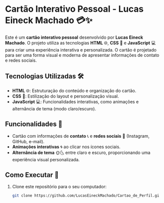 # Cartão Interativo Pessoal - Lucas Eineck Machado 💳✨

Este é um **cartão interativo pessoal** desenvolvido por **Lucas Eineck Machado**. O projeto utiliza as tecnologias **HTML** 🌐, **CSS** 🎨 e **JavaScript** 💻 para criar uma experiência interativa e personalizada. O cartão é projetado para ser uma forma visual e moderna de apresentar informações de contato e redes sociais.

## Tecnologias Utilizadas 🛠️

- **HTML** 🌐: Estruturação do conteúdo e organização do cartão.
- **CSS** 🎨: Estilização do layout e personalização visual.
- **JavaScript** 💻: Funcionalidades interativas, como animações e alternância de tema (modo claro/escuro).

## Funcionalidades 🎯

- Cartão com informações de **contato** 📞 e **redes sociais** 📱 (Instagram, GitHub, e-mail).
- **Animações interativas** 🌀 ao clicar nos ícones sociais.
- **Alternância de tema** 🌞🌜 entre claro e escuro, proporcionando uma experiência visual personalizada.

## Como Executar 🚀

1. Clone este repositório para o seu computador:

   ```bash
   git clone https://github.com/LucasEineckMachado/Cartao_de_Perfil.git
